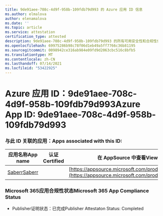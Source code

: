 ```yaml
---
title: 9de91aee-708c-4d9f-958b-109fdb79d993 的 Azure 应用 ID 信息
ms.author: elmalova
author: elenamalova
ms.date: ''
ms.topic: article
ms.service: attestation
certification_type: attested
description: 9de91aee-708c-4d9f-958b-109fdb79d993 的所有可用安全性和合规性信息。
ms.openlocfilehash: 69975286b98c78f06d1eb49a5ff7766c36b81195
ms.sourcegitcommit: 0098942ce316ab984e09fd9d2063cbc516c8bfb5
ms.translationtype: MT
ms.contentlocale: zh-CN
ms.lasthandoff: 07/14/2021
ms.locfileid: "53422925"
---
```

# <a name="azure-app-id-9de91aee-708c-4d9f-958b-109fdb79d993"></a><span data-ttu-id="f0c05-103">Azure 应用 ID：9de91aee-708c-4d9f-958b-109fdb79d993</span><span class="sxs-lookup"><span data-stu-id="f0c05-103">Azure App ID: 9de91aee-708c-4d9f-958b-109fdb79d993</span></span>


### <a name="apps-associated-with-this-id"></a><span data-ttu-id="f0c05-104">与此 ID 关联的应用：</span><span class="sxs-lookup"><span data-stu-id="f0c05-104">Apps associated with this ID:</span></span>
| <span data-ttu-id="f0c05-105">**应用名称**</span><span class="sxs-lookup"><span data-stu-id="f0c05-105">**App name**</span></span> | <span data-ttu-id="f0c05-106">**认证**</span><span class="sxs-lookup"><span data-stu-id="f0c05-106">**Certified**</span></span> | <span data-ttu-id="f0c05-107">**在 AppSource 中查看**</span><span class="sxs-lookup"><span data-stu-id="f0c05-107">**View in AppSource**</span></span> |
|-|-|-|
| [<span data-ttu-id="f0c05-108">Saberr</span><span class="sxs-lookup"><span data-stu-id="f0c05-108">Saberr</span></span>](https://docs.microsoft.com/en-us/microsoft-365-app-certification/forward/WA200001501) |  | [https://appsource.microsoft.com/product/office/WA200001501](https://appsource.microsoft.com/product/office/WA200001501) |

### <a name="microsoft-365-app-compliance-status"></a><span data-ttu-id="f0c05-109">Microsoft 365应用合规性状态</span><span class="sxs-lookup"><span data-stu-id="f0c05-109">Microsoft 365 App Compliance Status</span></span>
- <span data-ttu-id="f0c05-110">Publisher证明状态：已完成</span><span class="sxs-lookup"><span data-stu-id="f0c05-110">Publisher Attestaton Status: Completed</span></span>
